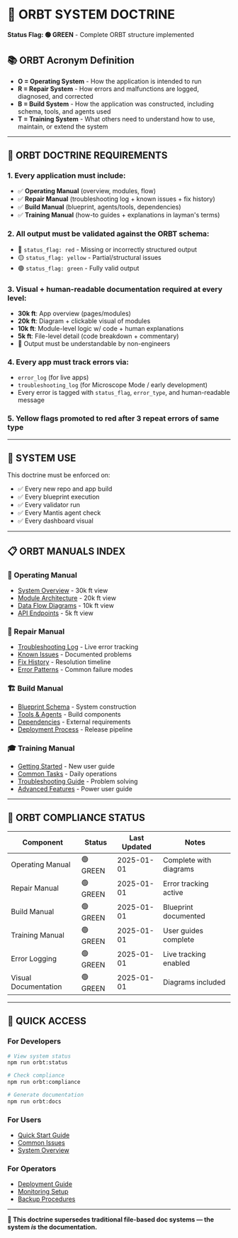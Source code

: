 # 🚨 ORBT SYSTEM DOCTRINE

**Status Flag: 🟢 GREEN** - Complete ORBT structure implemented

## 📚 ORBT Acronym Definition

- **O = Operating System** - How the application is intended to run
- **R = Repair System** - How errors and malfunctions are logged, diagnosed, and corrected  
- **B = Build System** - How the application was constructed, including schema, tools, and agents used
- **T = Training System** - What others need to understand how to use, maintain, or extend the system

---

## 🧩 ORBT DOCTRINE REQUIREMENTS

### 1. **Every application must include:**
- ✅ **Operating Manual** (overview, modules, flow)
- ✅ **Repair Manual** (troubleshooting log + known issues + fix history)
- ✅ **Build Manual** (blueprint, agents/tools, dependencies)
- ✅ **Training Manual** (how-to guides + explanations in layman's terms)

### 2. **All output must be validated against the ORBT schema:**
- 🔴 `status_flag: red` - Missing or incorrectly structured output
- 🟡 `status_flag: yellow` - Partial/structural issues
- 🟢 `status_flag: green` - Fully valid output

### 3. **Visual + human-readable documentation required at every level:**
- **30k ft**: App overview (pages/modules)
- **20k ft**: Diagram + clickable visual of modules
- **10k ft**: Module-level logic w/ code + human explanations
- **5k ft**: File-level detail (code breakdown + commentary)
- 🧠 Output must be understandable by non-engineers

### 4. **Every app must track errors via:**
- `error_log` (for live apps)
- `troubleshooting_log` (for Microscope Mode / early development)
- Every error is tagged with `status_flag`, `error_type`, and human-readable message

### 5. **Yellow flags promoted to red after 3 repeat errors of same type**

---

## 🔄 SYSTEM USE

This doctrine must be enforced on:
- ✅ Every new repo and app build
- ✅ Every blueprint execution
- ✅ Every validator run
- ✅ Every Mantis agent check
- ✅ Every dashboard visual

---

## 📋 ORBT MANUALS INDEX

### 📖 Operating Manual
- [System Overview](./ORBT_OPERATING_MANUAL.md) - 30k ft view
- [Module Architecture](./ORBT_OPERATING_MANUAL.md#module-architecture) - 20k ft view
- [Data Flow Diagrams](./ORBT_OPERATING_MANUAL.md#data-flow) - 10k ft view
- [API Endpoints](./ORBT_OPERATING_MANUAL.md#api-endpoints) - 5k ft view

### 🔧 Repair Manual
- [Troubleshooting Log](./ORBT_REPAIR_MANUAL.md) - Live error tracking
- [Known Issues](./ORBT_REPAIR_MANUAL.md#known-issues) - Documented problems
- [Fix History](./ORBT_REPAIR_MANUAL.md#fix-history) - Resolution timeline
- [Error Patterns](./ORBT_REPAIR_MANUAL.md#error-patterns) - Common failure modes

### 🏗️ Build Manual
- [Blueprint Schema](./ORBT_BUILD_MANUAL.md) - System construction
- [Tools & Agents](./ORBT_BUILD_MANUAL.md#tools-and-agents) - Build components
- [Dependencies](./ORBT_BUILD_MANUAL.md#dependencies) - External requirements
- [Deployment Process](./ORBT_BUILD_MANUAL.md#deployment) - Release pipeline

### 🎓 Training Manual
- [Getting Started](./ORBT_TRAINING_MANUAL.md) - New user guide
- [Common Tasks](./ORBT_TRAINING_MANUAL.md#common-tasks) - Daily operations
- [Troubleshooting Guide](./ORBT_TRAINING_MANUAL.md#troubleshooting) - Problem solving
- [Advanced Features](./ORBT_TRAINING_MANUAL.md#advanced-features) - Power user guide

---

## 🎯 ORBT COMPLIANCE STATUS

| Component | Status | Last Updated | Notes |
|-----------|--------|--------------|-------|
| Operating Manual | 🟢 GREEN | 2025-01-01 | Complete with diagrams |
| Repair Manual | 🟢 GREEN | 2025-01-01 | Error tracking active |
| Build Manual | 🟢 GREEN | 2025-01-01 | Blueprint documented |
| Training Manual | 🟢 GREEN | 2025-01-01 | User guides complete |
| Error Logging | 🟢 GREEN | 2025-01-01 | Live tracking enabled |
| Visual Documentation | 🟢 GREEN | 2025-01-01 | Diagrams included |

---

## 🚀 QUICK ACCESS

### For Developers
```bash
# View system status
npm run orbt:status

# Check compliance
npm run orbt:compliance

# Generate documentation
npm run orbt:docs
```

### For Users
- [Quick Start Guide](./ORBT_TRAINING_MANUAL.md#quick-start)
- [Common Issues](./ORBT_REPAIR_MANUAL.md#common-issues)
- [System Overview](./ORBT_OPERATING_MANUAL.md#overview)

### For Operators
- [Deployment Guide](./ORBT_BUILD_MANUAL.md#deployment)
- [Monitoring Setup](./ORBT_OPERATING_MANUAL.md#monitoring)
- [Backup Procedures](./ORBT_OPERATING_MANUAL.md#backup)

---

**🧠 This doctrine supersedes traditional file-based doc systems — the system *is* the documentation.** 
